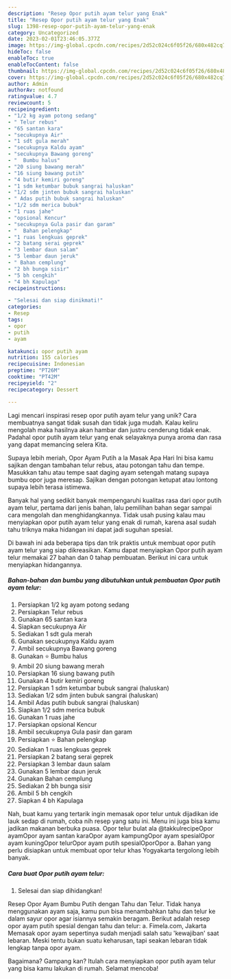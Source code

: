 ```yaml
---
description: "Resep Opor putih ayam telur yang Enak"
title: "Resep Opor putih ayam telur yang Enak"
slug: 1398-resep-opor-putih-ayam-telur-yang-enak
category: Uncategorized
date: 2023-02-01T23:46:05.377Z
image: https://img-global.cpcdn.com/recipes/2d52c024c6f05f26/680x482cq70/opor-putih-ayam-telur-foto-resep-utama.jpg
hideToc: false
enableToc: true
enableTocContent: false
thumbnail: https://img-global.cpcdn.com/recipes/2d52c024c6f05f26/680x482cq70/opor-putih-ayam-telur-foto-resep-utama.jpg
cover: https://img-global.cpcdn.com/recipes/2d52c024c6f05f26/680x482cq70/opor-putih-ayam-telur-foto-resep-utama.jpg
author: Admin
authorAv: notfound
ratingvalue: 4.7
reviewcount: 5
recipeingredient:
- "1/2 kg ayam potong sedang"
- " Telur rebus"
- "65 santan kara"
- "secukupnya Air"
- "1 sdt gula merah"
- "secukupnya Kaldu ayam"
- "secukupnya Bawang goreng"
- "  Bumbu halus"
- "20 siung bawang merah"
- "16 siung bawang putih"
- "4 butir kemiri goreng"
- "1 sdm ketumbar bubuk sangrai haluskan"
- "1/2 sdm jinten bubuk sangrai haluskan"
- " Adas putih bubuk sangrai haluskan"
- "1/2 sdm merica bubuk"
- "1 ruas jahe"
- "opsional Kencur"
- "secukupnya Gula pasir dan garam"
- "  Bahan pelengkap"
- "1 ruas lengkuas geprek"
- "2 batang serai geprek"
- "3 lembar daun salam"
- "5 lembar daun jeruk"
- " Bahan cemplung"
- "2 bh bunga sisir"
- "5 bh cengkih"
- "4 bh Kapulaga"
recipeinstructions:

- "Selesai dan siap dinikmati!"
categories:
- Resep
tags:
- opor
- putih
- ayam

katakunci: opor putih ayam 
nutrition: 155 calories
recipecuisine: Indonesian
preptime: "PT26M"
cooktime: "PT42M"
recipeyield: "2"
recipecategory: Dessert

---
```





Lagi mencari inspirasi resep opor putih ayam telur yang unik? Cara membuatnya sangat tidak susah dan tidak juga mudah. Kalau keliru mengolah maka hasilnya akan hambar dan justru cenderung tidak enak. Padahal opor putih ayam telur yang enak selayaknya punya aroma dan rasa yang dapat memancing selera Kita.





Supaya lebih meriah, Opor Ayam Putih a la Masak Apa Hari Ini bisa kamu sajikan dengan tambahan telur rebus, atau potongan tahu dan tempe. Masukkan tahu atau tempe saat daging ayam setengah matang supaya bumbu opor juga meresap. Sajikan dengan potongan ketupat atau lontong supaya lebih terasa istimewa.

Banyak hal yang sedikit banyak mempengaruhi kualitas rasa dari opor putih ayam telur, pertama dari jenis bahan, lalu pemilihan bahan segar sampai cara mengolah dan menghidangkannya. Tidak usah pusing kalau mau menyiapkan opor putih ayam telur yang enak di rumah, karena asal sudah tahu triknya maka hidangan ini dapat jadi suguhan spesial.






Di bawah ini ada beberapa tips dan trik praktis untuk membuat opor putih ayam telur yang siap dikreasikan. Kamu dapat menyiapkan Opor putih ayam telur memakai 27 bahan dan 0 tahap pembuatan. Berikut ini cara untuk menyiapkan hidangannya.

<!--inarticleads1-->

##### Bahan-bahan dan bumbu yang dibutuhkan untuk pembuatan Opor putih ayam telur:

1. Persiapkan 1/2 kg ayam potong sedang
1. Persiapkan  Telur rebus
1. Gunakan 65 santan kara
1. Siapkan secukupnya Air
1. Sediakan 1 sdt gula merah
1. Gunakan secukupnya Kaldu ayam
1. Ambil secukupnya Bawang goreng
1. Gunakan  ⭐ Bumbu halus
1. Ambil 20 siung bawang merah
1. Persiapkan 16 siung bawang putih
1. Gunakan 4 butir kemiri goreng
1. Persiapkan 1 sdm ketumbar bubuk sangrai (haluskan)
1. Sediakan 1/2 sdm jinten bubuk sangrai (haluskan)
1. Ambil  Adas putih bubuk sangrai (haluskan)
1. Siapkan 1/2 sdm merica bubuk
1. Gunakan 1 ruas jahe
1. Persiapkan opsional Kencur
1. Ambil secukupnya Gula pasir dan garam
1. Persiapkan  ⭐ Bahan pelengkap
1. Sediakan 1 ruas lengkuas geprek
1. Persiapkan 2 batang serai geprek
1. Persiapkan 3 lembar daun salam
1. Gunakan 5 lembar daun jeruk
1. Gunakan  Bahan cemplung
1. Sediakan 2 bh bunga sisir
1. Ambil 5 bh cengkih
1. Siapkan 4 bh Kapulaga


Nah, buat kamu yang tertarik ingin memasak opor telur untuk dijadikan ide lauk sedap di rumah, coba nih resep yang satu ini. Menu ini juga bisa kamu jadikan makanan berbuka puasa. Opor telur bulat ala @takkulrecipeOpor ayamOpor ayam santan karaOpor ayam kampungOpor ayam spesialOpor ayam kuningOpor telurOpor ayam putih spesialOporOpor a. Bahan yang perlu disiapkan untuk membuat opor telur khas Yogyakarta tergolong lebih banyak. 

<!--inarticleads2-->

##### Cara buat Opor putih ayam telur:


1. Selesai dan siap dihidangkan!

Resep Opor Ayam Bumbu Putih dengan Tahu dan Telur. Tidak hanya menggunakan ayam saja, kamu pun bisa menambahkan tahu dan telur ke dalam sayur opor agar isiannya semakin beragam. Berikut adalah resep opor ayam putih spesial dengan tahu dan telur: a. Fimela.com, Jakarta Memasak opor ayam sepertinya sudah menjadi salah satu &#39;kewajiban&#39; saat lebaran. Meski tentu bukan suatu keharusan, tapi seakan lebaran tidak lengkap tanpa opor ayam. 

Bagaimana? Gampang kan? Itulah cara menyiapkan opor putih ayam telur yang bisa kamu lakukan di rumah. Selamat mencoba!
